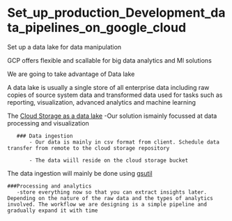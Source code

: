 # Set_up_production_Development_data_pipelines_on_google_cloud

Set up a data lake for data manipulation

GCP offers flexible and scallable for big data analytics and Ml solutions

We are going to take advantage of Data lake

  A data lake is usually a single store of all enterprise data including raw copies of source system data and transformed data used for tasks such as reporting, visualization, advanced analytics and machine learning
  
  The [Cloud Storage as a data lake](https://cloud.google.com/solutions/build-a-data-lake-on-gcp) 
    -Our solution ismainly focussed at data processing and visualization
    
       ### Data ingestion
           - Our data is mainly in csv format from client. Schedule data transfer from remote to the cloud storage repository 
           
           - The data wiill reside on the cloud storage bucket
           
  The data ingestion will mainly be done using [gsutil](https://cloud.google.com/storage/docs/gsutil)
           
           
    ###Processing and analytics
       -store everything now so that you can extract insights later. Depending on the nature of the raw data and the types of analytics involved. The workflow we are designing is a simple pipeline and gradually expand it with time
       
       

    
